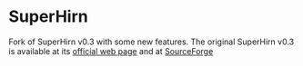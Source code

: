 # SuperHirn
Fork of SuperHirn v0.3 with some new features. The original SuperHirn v0.3 is
available at its
[official web page](http://tools.proteomecenter.org/wiki/index.php?title=Software:SuperHirn)
and at [SourceForge](https://sourceforge.net/projects/superhirn/)
